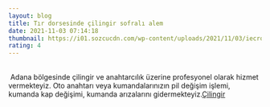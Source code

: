 ```yaml
--- 
layout: blog
title: Tır dorsesinde çilingir sofralı alem
date: 2021-11-03 07:14:18
thumbnail: https://i01.sozcucdn.com/wp-content/uploads/2021/11/03/iecrop/tir-dorse-alme-foto-iha_16_9_1635923651-670x371.jpg
rating: 4
---
```

</br>&nbsp;Adana bölgesinde çilingir ve anahtarcılık üzerine profesyonel olarak hizmet vermekteyiz. Oto anahtarı veya kumandalarınızın pil değişim işlemi, kumanda kap değişimi, kumanda arızalarını gidermekteyiz.<a href="https://www.cilingiradana.net/">Çilingir</a>